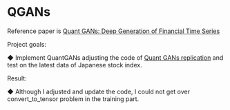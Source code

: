 # QGANs

Reference paper is [Quant GANs: Deep Generation of Financial Time Series](https://arxiv.org/abs/1907.06673)

Project goals:

◆ Implement QuantGANs adjusting the code of [Quant GANs replication](https://github.com/ICascha/QuantGANs-replication) and test on the latest data of Japanese stock index.

Result:

◆ Although I adjusted and update the code, I could not get over convert_to_tensor problem in the training part.
